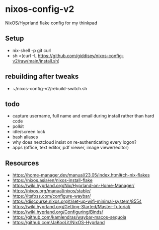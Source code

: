 # nixos-config-v2
NixOS/Hyprland flake config for my thinkpad

## Setup
- nix-shell -p git curl
- sh <(curl -L https://github.com/giddisey/nixos-config-v2/raw/main/install.sh)

## rebuilding after tweaks
- ~/nixos-config-v2/rebuild-switch.sh

## todo
- capture username, full name and email during install rather than hard code
- polkit
- idle/screen lock
- bash aliases
- why does nextcloud insist on re-authenticating every logon?
- apps (office, text editor, pdf viewer, image viewer/editor)

## Resources
- https://home-manager.dev/manual/23.05/index.html#ch-nix-flakes
- https://nixos.asia/en/nixos-install-flake
- https://wiki.hyprland.org/Nix/Hyprland-on-Home-Manager/
- https://nixos.org/manual/nixos/stable/
- https://itsfoss.com/configure-waybar/
- https://discourse.nixos.org/t/set-up-wifi-minimal-system/8554
- https://wiki.hyprland.org/Getting-Started/Master-Tutorial/
- https://wiki.hyprland.org/Configuring/Binds/
- https://github.com/kamlendras/waybar-macos-sequoia
- https://github.com/JaKooLit/NixOS-Hyprland
